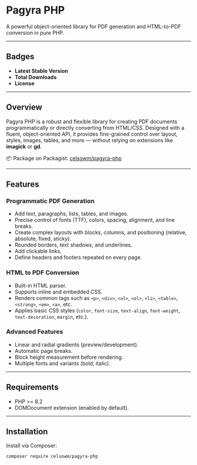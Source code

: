 # Pagyra PHP

A powerful object-oriented library for PDF generation and HTML-to-PDF conversion in pure PHP.

---

## Badges

- **Latest Stable Version**
- **Total Downloads**
- **License**

---

## Overview

Pagyra PHP is a robust and flexible library for creating PDF documents programmatically or directly converting from HTML/CSS. Designed with a fluent, object-oriented API, it provides fine-grained control over layout, styles, images, tables, and more — without relying on extensions like **imagick** or **gd**.

📦 Package on Packagist: [celsowm/pagyra-php](https://packagist.org/packages/celsowm/pagyra-php)

---

## Features

### Programmatic PDF Generation
- Add text, paragraphs, lists, tables, and images.  
- Precise control of fonts (TTF), colors, spacing, alignment, and line breaks.  
- Create complex layouts with blocks, columns, and positioning (relative, absolute, fixed, sticky).  
- Rounded borders, text shadows, and underlines.  
- Add clickable links.  
- Define headers and footers repeated on every page.  

### HTML to PDF Conversion
- Built-in HTML parser.  
- Supports inline and embedded CSS.  
- Renders common tags such as `<p>`, `<div>`, `<ul>`, `<ol>`, `<li>`, `<table>`, `<strong>`, `<em>`, `<a>`, etc.  
- Applies basic CSS styles (`color`, `font-size`, `text-align`, `font-weight`, `text-decoration`, `margin`, etc.).  

### Advanced Features
- Linear and radial gradients (preview/development).  
- Automatic page breaks.  
- Block height measurement before rendering.  
- Multiple fonts and variants (bold, italic).  

---

## Requirements

- PHP >= 8.2  
- DOMDocument extension (enabled by default).  

---

## Installation

Install via Composer:

```bash
composer require celsowm/pagyra-php
```